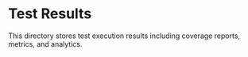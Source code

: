 # Test Results

This directory stores test execution results including coverage reports, metrics, and analytics.